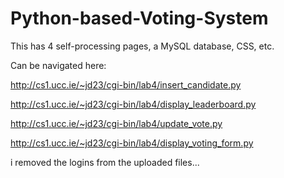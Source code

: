 # Python-based-Voting-System
This has 4 self-processing pages, a MySQL database, CSS, etc. 

Can be navigated here:

http://cs1.ucc.ie/~jd23/cgi-bin/lab4/insert_candidate.py

http://cs1.ucc.ie/~jd23/cgi-bin/lab4/display_leaderboard.py

http://cs1.ucc.ie/~jd23/cgi-bin/lab4/update_vote.py

http://cs1.ucc.ie/~jd23/cgi-bin/lab4/display_voting_form.py

i removed the logins from the uploaded files...
